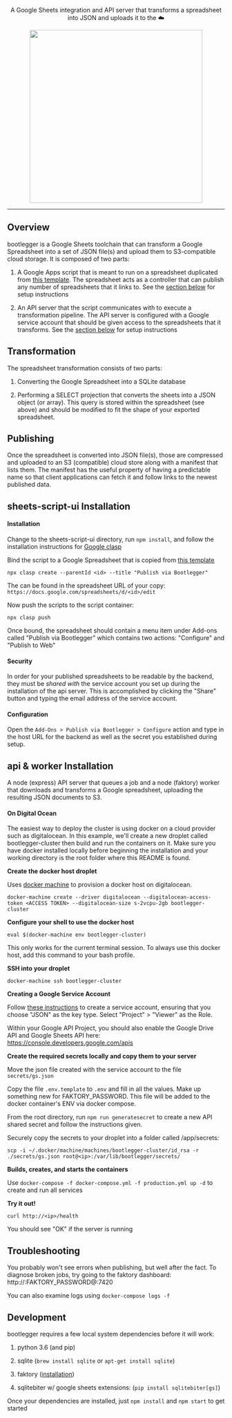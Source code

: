 <p align="center">
  A Google Sheets integration and API server that transforms a spreadsheet into JSON and uploads it to the ☁️</p>
<p align="center"><img src="https://brandoncroftcom.sfo2.cdn.digitaloceanspaces.com/SS_Banshee.jpg" width="400" /></p>

---

## Overview

bootlegger is a Google Sheets toolchain that can transform a Google Spreadsheet into a set of JSON file(s) and upload them to S3-compatible cloud storage. It is composed of two parts:

1. A Google Apps script that is meant to run on a spreadsheet duplicated from [this template](https://docs.google.com/spreadsheets/d/1TOHNH2mR0RovUyoUx081WSgwqLTDNV24syjSGeR5VG0/edit#gid=0). The spreadsheet acts as a controller that can publish any number of spreadsheets that it links to. See the [section below](#sheets-script-ui-installation) for setup instructions

2. An API server that the script communicates with to execute a transformation pipeline. The API server is configured with a Google service account that should be given access to the spreadsheets that it transforms. See the [section below](#api--worker-installation) for setup instructions

## Transformation

The spreadsheet transformation consists of two parts:

1. Converting the Google Spreadsheet into a SQLite database

2. Performing a SELECT projection that converts the sheets into a JSON object (or array). This query is stored within the spreadsheet (see above) and should be modified to fit the shape of your exported spreadsheet.

## Publishing

Once the spreadsheet is converted into JSON file(s), those are compressed and uploaded to an S3 (compatible) cloud store along with a manifest that lists them. The manifest has the useful property of having a predictable name so that client applications can fetch it and follow links to the newest published data.

## sheets-script-ui Installation

#### Installation

Change to the sheets-script-ui directory, run `npm install`, and follow the installation instructions for [Google clasp](https://github.com/google/clasp)

Bind the script to a Google Spreadsheet that is copied from [this template](https://docs.google.com/spreadsheets/d/1TOHNH2mR0RovUyoUx081WSgwqLTDNV24syjSGeR5VG0/edit#gid=0)

`npx clasp create --parentId <id> --title "Publish via Bootlegger"`

The <id> can be found in the spreadsheet URL of your copy: `https://docs.google.com/spreadsheets/d/<id>/edit`

Now push the scripts to the script container:

`npx clasp push`

Once bound, the spreadsheet should contain a menu item under Add-ons called "Publish via Bootlegger" which contains two actions: "Configure" and "Publish to Web"

#### Security

In order for your published spreadsheets to be readable by the backend, they must be _shared with_ the service account you set up during the installation of the api server. This is accomplished by clicking the "Share" button and typing the email address of the service account.

#### Configuration

Open the `Add-Ons > Publish via Bootlegger > Configure` action and type in the host URL for the backend as well as the secret you established during setup.

## api & worker Installation

A node (express) API server that queues a job and a node (faktory) worker that downloads and transforms a Google spreadsheet, uploading the resulting JSON documents to S3.

#### On Digital Ocean

The easiest way to deploy the cluster is using docker on a cloud provider such as digitalocean. In this example, we'll create a new droplet called bootlegger-cluster then build and run the containers on it. Make sure you have docker installed locally before beginning the installation and your working directory is the root folder where this README is found.

**Create the docker host droplet**

Uses [docker machine](https://docs.docker.com/machine/) to provision a docker host on digitalocean.

`docker-machine create --driver digitalocean --digitalocean-access-token <ACCESS TOKEN> --digitalocean-size s-2vcpu-2gb bootlegger-cluster`

**Configure your shell to use the docker host**

`eval $(docker-machine env bootlegger-cluster)`

This only works for the current terminal session. To always use this docker host, add this command to your bash profile.

**SSH into your droplet**

`docker-machine ssh bootlegger-cluster`

**Creating a Google Service Account**

Follow [these instructions](https://support.google.com/a/answer/7378726?hl=en) to create a service account, ensuring that you choose "JSON" as the key type. Select "Project" > "Viewer" as the Role.

Within your Google API Project, you should also enable the Google Drive API and Google Sheets API here: https://console.developers.google.com/apis

**Create the required secrets locally and copy them to your server**

Move the json file created with the service account to the file `secrets/gs.json`

Copy the file `.env.template` to `.env` and fill in all the values. Make up something new for FAKTORY_PASSWORD. This file will be added to the docker container's ENV via docker compose.

From the root directory, run `npm run generatesecret` to create a new API shared secret and follow the instructions given.

Securely copy the secrets to your droplet into a folder called /app/secrets:

`scp -i ~/.docker/machine/machines/bootlegger-cluster/id_rsa -r ./secrets/gs.json root@<ip>:/var/lib/bootlegger/secrets/`

**Builds, creates, and starts the containers**

Use `docker-compose -f docker-compose.yml -f production.yml up -d` to create and run all services

**Try it out!**

`curl http://<ip>/health`

You should see "OK" if the server is running

## Troubleshooting

You probably won't see errors when publishing, but well after the fact. To diagnose broken jobs, try going to the faktory dashboard: http://:FAKTORY_PASSWORD@<ip>:7420
  
You can also examine logs using `docker-compose logs -f`

## Development

bootlegger requires a few local system dependencies before it will work:

1. python 3.6 (and pip)

2. sqlite (`brew install sqlite` or `apt-get install sqlite`)

3. faktory ([installation](https://github.com/contribsys/faktory/wiki/Installation))

4. sqlitebiter w/ google sheets extensions: (`pip install sqlitebiter[gs]`)

Once your dependencies are installed, just `npm install` and `npm start` to get started
